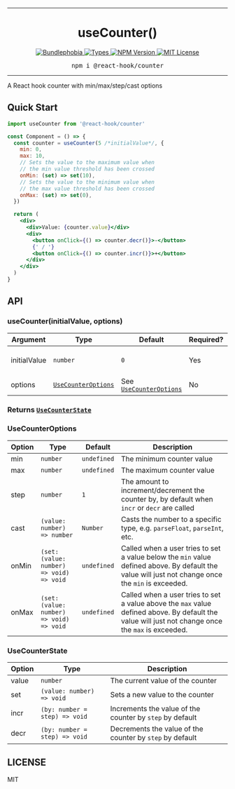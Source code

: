 <hr>
<div align="center">
  <h1 align="center">
    useCounter()
  </h1>
</div>

<p align="center">
  <a href="https://bundlephobia.com/result?p=@react-hook/counter">
    <img alt="Bundlephobia" src="https://img.shields.io/bundlephobia/minzip/@react-hook/counter?style=for-the-badge&labelColor=24292e">
  </a>
  <a aria-label="Types" href="https://www.npmjs.com/package/@react-hook/counter">
    <img alt="Types" src="https://img.shields.io/npm/types/@react-hook/counter?style=for-the-badge&labelColor=24292e">
  </a>
  <!--
  <a aria-label="Code coverage report" href="https://codecov.io/gh/jaredLunde/react-hook">
    <img alt="Code coverage" src="https://img.shields.io/codecov/c/gh/jaredLunde/react-hook?style=for-the-badge&labelColor=24292e">
  </a>
  <a aria-label="Build status" href="https://travis-ci.com/jaredLunde/react-hook">
    <img alt="Build status" src="https://img.shields.io/travis/com/jaredLunde/react-hook?style=for-the-badge&labelColor=24292e">
  </a>
  -->
  <a aria-label="NPM version" href="https://www.npmjs.com/package/@react-hook/counter">
    <img alt="NPM Version" src="https://img.shields.io/npm/v/@react-hook/counter?style=for-the-badge&labelColor=24292e">
  </a>
  <a aria-label="License" href="https://jaredlunde.mit-license.org/">
    <img alt="MIT License" src="https://img.shields.io/npm/l/@react-hook/counter?style=for-the-badge&labelColor=24292e">
  </a>
</p>

<pre align="center">npm i @react-hook/counter</pre>
<hr>

A React hook counter with min/max/step/cast options

## Quick Start

```jsx harmony
import useCounter from '@react-hook/counter'

const Component = () => {
  const counter = useCounter(5 /*initialValue*/, {
    min: 0,
    max: 10,
    // Sets the value to the maximum value when
    // the min value threshold has been crossed
    onMin: (set) => set(10),
    // Sets the value to the minimum value when
    // the max value threshold has been crossed
    onMax: (set) => set(0),
  })

  return (
    <div>
      <div>Value: {counter.value}</div>
      <div>
        <button onClick={() => counter.decr()}>-</button>
        {' / '}
        <button onClick={() => counter.incr()}>+</button>
      </div>
    </div>
  )
}
```

## API

### useCounter(initialValue, options)

| Argument     | Type                                      | Default                                       | Required? | Description                      |
| ------------ | ----------------------------------------- | --------------------------------------------- | --------- | -------------------------------- |
| initialValue | `number`                                  | `0`                                           | Yes       | The initial value of the counter |
| options      | [`UseCounterOptions`](#usecounteroptions) | See [`UseCounterOptions`](#usecounteroptions) | No        | Options for the counter          |

### Returns [`UseCounterState`](#usecounterstate)

### UseCounterOptions

| Option | Type                                     | Default     | Description                                                                                                                                        |
| ------ | ---------------------------------------- | ----------- | -------------------------------------------------------------------------------------------------------------------------------------------------- |
| min    | `number`                                 | `undefined` | The minimum counter value                                                                                                                          |
| max    | `number`                                 | `undefined` | The maximum counter value                                                                                                                          |
| step   | `number`                                 | `1`         | The amount to increment/decrement the counter by, by default when `incr` or `decr` are called                                                      |
| cast   | `(value: number) => number`              | `Number`    | Casts the number to a specific type, e.g. `parseFloat`, `parseInt`, etc.                                                                           |
| onMin  | `(set: (value: number) => void) => void` | `undefined` | Called when a user tries to set a value below the `min` value defined above. By default the value will just not change once the `min` is exceeded. |
| onMax  | `(set: (value: number) => void) => void` | `undefined` | Called when a user tries to set a value above the `max` value defined above. By default the value will just not change once the `max` is exceeded. |

### UseCounterState

| Option | Type                          | Description                                              |
| ------ | ----------------------------- | -------------------------------------------------------- |
| value  | `number`                      | The current value of the counter                         |
| set    | `(value: number) => void`     | Sets a new value to the counter                          |
| incr   | `(by: number = step) => void` | Increments the value of the counter by `step` by default |
| decr   | `(by: number = step) => void` | Decrements the value of the counter by `step` by default |

## LICENSE

MIT
